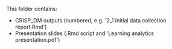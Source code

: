This folder contains:
- CRISP_DM outputs (numbered, e.g. '2_1 Initial data collection report.Rmd')
- Presentation slides (.Rmd script and 'Learning analytics presentation.pdf')